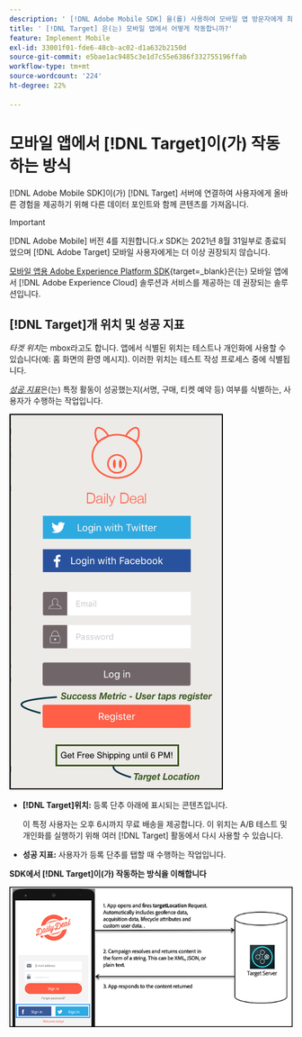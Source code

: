 ```yaml
---
description: ' [!DNL Adobe Mobile SDK] 을(를) 사용하여 모바일 앱 방문자에게 최적의 경험을 표시하는 방법에 대해 알아보십시오.'
title: ' [!DNL Target] 은(는) 모바일 앱에서 어떻게 작동합니까?'
feature: Implement Mobile
exl-id: 33001f01-fde6-48cb-ac02-d1a632b2150d
source-git-commit: e5bae1ac9485c3e1d7c55e6386f332755196ffab
workflow-type: tm+mt
source-wordcount: '224'
ht-degree: 22%

---
```


# 모바일 앱에서 [!DNL Target]이(가) 작동하는 방식

[!DNL Adobe Mobile SDK]이(가) [!DNL Target] 서버에 연결하여 사용자에게 올바른 경험을 제공하기 위해 다른 데이터 포인트와 함께 콘텐츠를 가져옵니다.

>[!IMPORTANT]
>
>[!DNL Adobe Mobile] 버전 4를 지원합니다.*x* SDK는 2021년 8월 31일부로 종료되었으며 [!DNL Adobe Target] 모바일 사용자에게는 더 이상 권장되지 않습니다.
>
>[모바일 앱용 Adobe Experience Platform SDK](https://developer.adobe.com/client-sdks/documentation/){target=_blank}은(는) 모바일 앱에서 [!DNL Adobe Experience Cloud] 솔루션과 서비스를 제공하는 데 권장되는 솔루션입니다.

## [!DNL Target]개 위치 및 성공 지표

*타겟 위치*&#x200B;는 mbox라고도 합니다. 앱에서 식별된 위치는 테스트나 개인화에 사용할 수 있습니다(예: 홈 화면의 환영 메시지). 이러한 위치는 테스트 작성 프로세스 중에 식별됩니다.

*[성공 지표](https://experienceleague.adobe.com/docs/target/using/activities/success-metrics/success-metrics.html)*&#x200B;은(는) 특정 활동이 성공했는지(서명, 구매, 티켓 예약 등) 여부를 식별하는, 사용자가 수행하는 작업입니다.

![대체 이미지](assets/mobile-target-location.png)

* **[!DNL Target]위치:** 등록 단추 아래에 표시되는 콘텐츠입니다.

  이 특정 사용자는 오후 6시까지 무료 배송을 제공합니다. 이 위치는 A/B 테스트 및 개인화를 실행하기 위해 여러 [!DNL Target] 활동에서 다시 사용할 수 있습니다.

* **성공 지표:** 사용자가 등록 단추를 탭할 때 수행하는 작업입니다.

**SDK에서 [!DNL Target]이(가) 작동하는 방식을 이해합니다**

![대체 이미지](assets/how-target-mobile-works.png)
